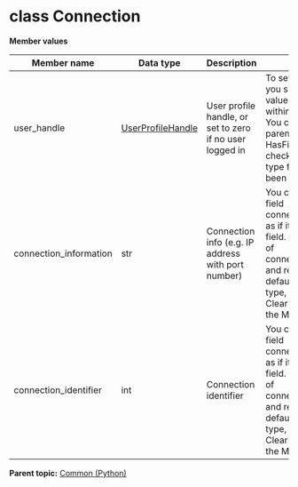 # class Connection

 **Member values** 

|Member name|Data type|Description|Usage|
|-----------|---------|-----------|-----|
|user\_handle| [UserProfileHandle](UserProfileHandle.md#)|User profile handle, or set to zero if no user logged in|To set user\_handle, you simply assign a value directly to a field within user\_handle. You can also use the parent message's HasField\(\) method to check if a message type field value has been set.|
|connection\_information|str|Connection info \(e.g. IP address with port number\)|You can manipulate the field connection\_information as if it were a regular field. To clear the value of connection\_information and reset it to the default value for its type, you call the ClearField\(\) method of the Message interface.|
|connection\_identifier|int|Connection identifier|You can manipulate the field connection\_identifier as if it were a regular field. To clear the value of connection\_identifier and reset it to the default value for its type, you call the ClearField\(\) method of the Message interface.|

**Parent topic:** [Common \(Python\)](../../summary_pages/Common.md)

